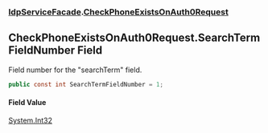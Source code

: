 ### [IdpServiceFacade](../index.md 'IdpServiceFacade').[CheckPhoneExistsOnAuth0Request](index.md 'IdpServiceFacade\.CheckPhoneExistsOnAuth0Request')

## CheckPhoneExistsOnAuth0Request\.SearchTermFieldNumber Field

Field number for the "searchTerm" field\.

```csharp
public const int SearchTermFieldNumber = 1;
```

#### Field Value
[System\.Int32](https://learn.microsoft.com/en-us/dotnet/api/system.int32 'System\.Int32')